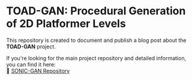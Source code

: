 # TOAD-GAN: Procedural Generation of 2D Platformer Levels  

This repository is created to document and publish a blog post about the **TOAD-GAN** project.  

If you're looking for the main project repository and detailed information, you can find it here:  
🔗 [SONIC-GAN Repository](https://github.com/vsx23733/SONIC-GAN.git)  
